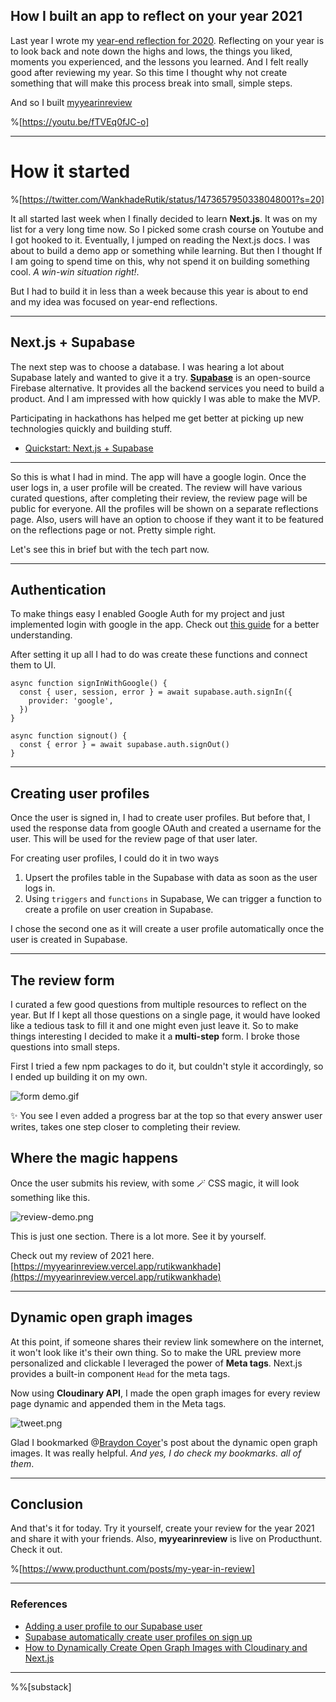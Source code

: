 ## How I built an app to reflect on your year 2021

Last year I wrote my [year-end reflection for 2020](https://blog.rutikwankhade.dev/2020-a-year-end-reflection). Reflecting on your year is to look back and note down the highs and lows, the things you liked, moments you experienced, and the lessons you learned. And I felt really good after reviewing my year. So this time I thought why not create something that will make this process break into small, simple steps. 

> 
And so I built [myyearinreview](https://myyearinreview.vercel.app/)


%[https://youtu.be/fTVEq0fJC-o]


____________________

# How it started

%[https://twitter.com/WankhadeRutik/status/1473657950338048001?s=20]

It all started last week when I finally decided to learn **Next.js**. It was on my list for a very long time now. 
So I picked some crash course on Youtube and I got hooked to it. Eventually, I jumped on reading the Next.js docs. I was about to build a demo app or something while learning. But then I thought If I am going to spend time on this, why not spend it on building something cool. *A win-win situation right!*.

But I had to build it in less than a week because this year is about to end and my idea was focused on year-end reflections.


____________________

## Next.js + Supabase

The next step was to choose a database. I was hearing a lot about Supabase lately and wanted to give it a try. [**Supabase**](https://supabase.com/) is an open-source Firebase alternative. It provides all the backend services you need to build a product. And I am impressed with how quickly I was able to make the MVP. 


> 
Participating in hackathons has helped me get better at picking up new technologies quickly and building stuff.

- [Quickstart: Next.js + Supabase](https://supabase.com/docs/guides/with-nextjs)

____________________

So this is what I had in mind. The app will have a google login. Once the user logs in, a user profile will be created. The review will have various curated questions, after completing their review, the review page will be public for everyone. All the profiles will be shown on a separate reflections page. Also, users will have an option to choose if they want it to be featured on the reflections page or not. Pretty simple right.

Let's see this in brief but with the tech part now.

______________

## Authentication

To make things easy I enabled Google Auth for my project and just implemented login with google in the app. Check out [this guide](https://supabase.com/docs/guides/auth/auth-google) for a better understanding. 


After setting it up all I had to do was create these functions and connect them to UI.

```
async function signInWithGoogle() {
  const { user, session, error } = await supabase.auth.signIn({
    provider: 'google',
  })
}

async function signout() {
  const { error } = await supabase.auth.signOut()
}
``` 
______________

## Creating user profiles
Once the user is signed in, I had to create user profiles. But before that, I used the response data from google OAuth and created a username for the user. This will be used for the review page of that user later.

For creating user profiles, I could do it in two ways
1. Upsert the profiles table in the Supabase with data as soon as the user logs in.
2. Using `triggers` and `functions` in Supabase, We can trigger a function to create a profile on user creation in Supabase.

I chose the second one as it will create a user profile automatically once the user is created in Supabase.
_____________


## The review form
I curated a few good questions from multiple resources to reflect on the year. But If I kept all those questions on a single page, it would have looked like a tedious task to fill it and one might even just leave it. So to make things interesting I decided to make it a **multi-step** form. I broke those questions into small steps.

First I tried a few npm packages to do it, but couldn't style it accordingly, so I ended up building it on my own. 


![form demo.gif](https://cdn.hashnode.com/res/hashnode/image/upload/v1640633402406/NLAiTqU9p.gif)

✨ You see I even added a progress bar at the top so that every answer user writes, takes one step closer to completing their review.

## Where the magic happens
Once the user submits his review, with some 🪄 CSS magic, it will look something like this.


![review-demo.png](https://cdn.hashnode.com/res/hashnode/image/upload/v1640633837930/BSKWJ-PuL.png)

This is just one section. There is a lot more. See it by yourself.

> 
Check out my review of 2021 here.
[https://myyearinreview.vercel.app/rutikwankhade](https://myyearinreview.vercel.app/rutikwankhade)

_________________

## Dynamic open graph images
At this point, if someone shares their review link somewhere on the internet, it won't look like it's their own thing. So to make the URL preview more personalized and clickable I leveraged the power of **Meta tags**. Next.js provides a built-in component `Head` for the meta tags.

Now using **Cloudinary API**, I made the open graph images for every review page dynamic and appended them in the Meta tags. 


![tweet.png](https://cdn.hashnode.com/res/hashnode/image/upload/v1640635862274/BLNBq23LO.png)

Glad I bookmarked @[Braydon Coyer](@braydoncoyer)'s post about the dynamic open graph images. It was really helpful. *And yes, I do check my bookmarks. all of them*.

______________________

## Conclusion
And that's it for today. Try it yourself, create your review for the year 2021 and share it with your friends. Also,  **myyearinreview** is live on Producthunt. Check it out.

%[https://www.producthunt.com/posts/my-year-in-review]

_______________________

### References
- [Adding a user profile to our Supabase user](https://h.daily-dev-tips.com/adding-a-user-profile-to-our-supabase-user)
- [Supabase automatically create user profiles on sign up](https://h.daily-dev-tips.com/supabase-automatically-create-user-profiles-on-sign-up)
- [How to Dynamically Create Open Graph Images with Cloudinary and Next.js](https://blog.braydoncoyer.dev/how-to-dynamically-create-open-graph-images-with-cloudinary-and-nextjs)

________________________

%%[substack]







